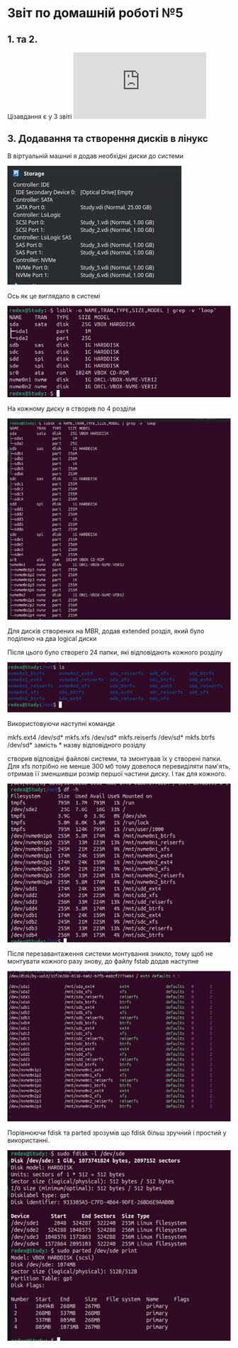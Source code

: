 
# Звіт по домашній роботі №5

## 1. та 2.

Цізавдання є у 3 звіті ![HomeWork3](https://github.com/MihaplAyMF/study/blob/main/BaseCamp/HomeWork5/README.ua.md)

## 3. Додавання та створення дисків в лінукс

В віртуальній машниі я додав необхідні диски до системи

![image](https://github.com/MihaplAyMF/study/blob/main/BaseCamp/HomeWork5/Photo1.jpg)

Ось як це виглядало в системі

![image](https://github.com/MihaplAyMF/study/blob/main/BaseCamp/HomeWork5/Photo2.jpg)

На кожному диску я створив по 4 розділи

![image](https://github.com/MihaplAyMF/study/blob/main/BaseCamp/HomeWork5/Photo3.jpg)

Для дисків створених на MBR, додав extended розділ, який було поділено на два logical диски

Після цього було створего 24 папки, які відповідають кожного розділу 

![image](https://github.com/MihaplAyMF/study/blob/main/BaseCamp/HomeWork5/Photo4.jpg)

Використовуючи наступні команди

mkfs.ext4 /dev/sd*
mkfs.xfs /dev/sd*
mkfs.reiserfs /dev/sd*
mkfs.btrfs /dev/sd*
замість * назву відповідного розідлу

створив відповідні файлові системи, та змонтував їх у створені папки. Для xfs потрібно не менше 300 мб тому довелося перевиділяти пам'ять, отримав її зменшивши розмір першої частини диску. І так для кожного.

![image](https://github.com/MihaplAyMF/study/blob/main/BaseCamp/HomeWork5/Photo5.jpg)

Після перезавантаження системи монтування зникло, тому щоб не монтувати кожного разу знову, до файлу fstab додав наступне

![image](https://github.com/MihaplAyMF/study/blob/main/BaseCamp/HomeWork5/Photo6.jpg)

Порівнюючи fdisk та parted зрозумів що fdisk більш зручний і простий у використанні. 

![image](https://github.com/MihaplAyMF/study/blob/main/BaseCamp/HomeWork5/Photo7.jpg)


